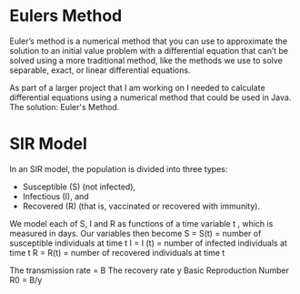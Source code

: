 # Eulers Method


Euler’s method is a numerical method that you can use to approximate the solution to an initial value problem with a 
differential equation that can’t be solved using a more traditional method, like the methods we use to solve separable, 
exact, or linear differential equations.

As part of a larger project that I am working on I needed to calculate differential equations using a numerical method that could be 
used in Java. The solution: Euler's Method.

# SIR Model

In an SIR model, the population is divided into three types:
-	Susceptible (S) (not infected),
-	Infectious (I), and
-	 Recovered (R) (that is, vaccinated or recovered with immunity).

We model each of S, I and R as functions of a time variable t , which is measured in days.
Our variables then become
S = S(t) = number of susceptible individuals at time t
I = I (t) = number of infected individuals at time t
R = R(t) = number of recovered individuals at time t

The transmission rate = B
The recovery rate y
Basic Reproduction Number R0 = B/y


